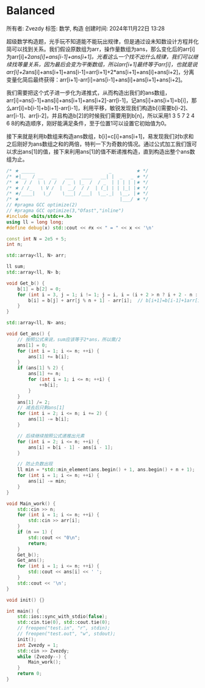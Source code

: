 # Balanced

所有者: Zvezdy
标签: 数学, 构造
创建时间: 2024年11月22日 13:28

超级数学构造题，光手玩不知道能不能玩出规律，但是通过设未知数设计方程并化简可以找到关系。我们假设原数组为arr，操作量数组为ans，那么变化后的arr[i]为arr[i]+2*ans[i]+ans[i-1]+ans[i+1]。光看这么一个找不出什么规律，我们可以继续找等量关系，因为最后会变为平衡数组，所以arr[i+1]最终等于arr[i]，也就是说arr[i]+2*ans[i]+ans[i+1]+ans[i-1]=arr[i+1]+2*ans[i+1]+ans[i]+ans[i+2]，分离变量化简后最终获得：arr[i+1]-arr[i]=ans[i-1]+ans[i]+ans[i+1]+ans[i+2]。

我们需要把这个式子进一步化为递推式，从而构造出我们的ans数组，arr[i]=ans[i-1]+ans[i]+ans[i+1]+ans[i+2]-arr[i-1]，记ans[i]+ans[i+1]=b[i]，那么arr[i]=b[i-1]+b[i+1]-arr[i-1]，利用平移，敏锐发现我们构造b[i]需要b[i-2]、arr[i-1]、arr[i-2]，并且构造b[2]的时候我们需要用到b[n]，所以采用1 3 5 7 2 4 6 8的构造顺序，刚好能满足条件，至于位置1可以设置它初始值为0。

接下来就是利用b数组来构造ans数组，b[i]=c[i]+ans[i+1]，易发现我们对b求和之后刚好为ans数组之和的两倍，特判一下为奇数的情况。通过公式加工我们饿可以求出ans[1]的值，接下来利用ans[1]的值不断递推构造，直到构造出整个ans数组为止。

```cpp
/* ★ _____                           _         ★ */
/* ★|__  / __   __   ___   ____   __| |  _   _ ★ */
/* ★  / /  \ \ / /  / _ \ |_  /  / _  | | | | |★ */
/* ★ / /_   \ V /  |  __/  / /  | (_| | | |_| |★ */
/* ★/____|   \_/    \___| /___|  \__._|  \__, |★ */
/* ★                                     |___/ ★ */
// #pragma GCC optimize(2)
// #pragma GCC optimize(3,"Ofast","inline")
#include <bits/stdc++.h>
using ll = long long;
#define debug(x) std::cout << #x << " = " << x << '\n'

const int N = 2e5 + 5;
int n;

std::array<ll, N> arr;

ll sum;
std::array<ll, N> b;

void Get_b() {
    b[1] = b[2] = 0;
    for (int i = 3, j = 1; i != 1; j = i, i = (i + 2 > n ? i + 2 - n : i + 2)) {
        b[i] = b[j] + arr[j % n + 1] - arr[i];  // b[i+1]=b[i-1]+1arr[i]-arr[i-1]
    }
}

std::array<ll, N> ans;

void Get_ans() {
    // 按照公式来说，sum应该等于2*ans，所以需/2
    ans[1] = 0;
    for (int i = 1; i <= n; ++i) {
        ans[1] += b[i];
    }
    if (ans[1] % 2) {
        ans[1] += n;
        for (int i = 1; i <= n; ++i) {
            ++b[i];
        }
    }
    ans[1] /= 2;
    // 减去后只剩ans[1]
    for (int i = 2; i <= n; i += 2) {
        ans[1] -= b[i];
    }

    // 后续继续按照公式递推出元素
    for (int i = 2; i <= n; ++i) {
        ans[i] = b[i - 1] - ans[i - 1];
    }

    // 防止负数出现
    ll min = *std::min_element(ans.begin() + 1, ans.begin() + n + 1);
    for (int i = 1; i <= n; ++i) {
        ans[i] -= min;
    }
}

void Main_work() {
    std::cin >> n;
    for (int i = 1; i <= n; ++i) {
        std::cin >> arr[i];
    }
    if (n == 1) {
        std::cout << "0\n";
        return;
    }
    Get_b();
    Get_ans();
    for (int i = 1; i <= n; ++i) {
        std::cout << ans[i] << ' ';
    }
    std::cout << '\n';
}

void init() {}

int main() {
    std::ios::sync_with_stdio(false);
    std::cin.tie(0), std::cout.tie(0);
    // freopen("test.in", "r", stdin);
    // freopen("test.out", "w", stdout);
    init();
    int Zvezdy = 1;
    std::cin >> Zvezdy;
    while (Zvezdy--) {
        Main_work();
    }
    return 0;
}
```
